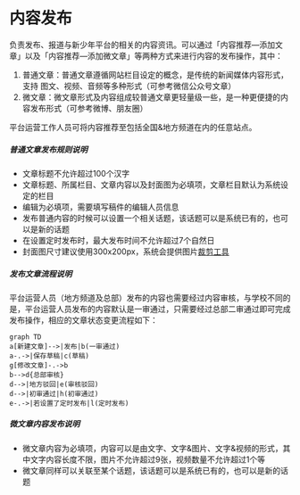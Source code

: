 # 内容发布

负责发布、报道与新少年平台的相关的内容资讯。可以通过「内容推荐—添加文章」以及「内容推荐—添加微文章」等两种方式来进行内容的发布操作，其中：

1. 普通文章：普通文章遵循网站栏目设定的概念，是传统的新闻媒体内容形式，支持 图文、视频、音频等多种形式（可参考微信公众号文章）
2. 微文章：微文章形式及内容组成较普通文章更轻量级一些，是一种更便捷的内容发布形式（可参考微博、朋友圈）

平台运营工作人员可将内容推荐至包括全国&地方频道在内的任意站点。

##### 普通文章发布规则说明

- 文章标题不允许超过100个汉字
- 文章标题、所属栏目、文章内容以及封面图为必填项，文章栏目默认为系统设定的栏目
- 编辑为必填项，需要填写稿件的编辑人员信息
- 发布普通内容的时候可以设置一个相关话题，该话题可以是系统已有的，也可以是新的话题
- 在设置定时发布时，最大发布时间不允许超过7个自然日
- 封面图尺寸建议使用300x200px，系统会提供图片[裁剪工具](https://github.com/fengyuanchen/jquery-cropper)

##### 发布文章流程说明

平台运营人员（地方频道及总部）发布的内容也需要经过内容审核，与学校不同的是，平台运营人员发布的内容默认是一审通过，只需要经过总部二审通过即可完成发布操作，相应的文章状态变更流程如下：

```mermaid
graph TD
a[新建文章]-->|发布|b(一审通过)
a-.->|保存草稿|c(草稿)
g[修改文章]-.->b
b-->d{总部审核}
d-->|地方驳回|e(审核驳回)
d-->|初审通过|h(初审通过)
e-.->|若设置了定时发布|l(定时发布)
```



##### 微文章内容发布说明

- 微文章内容为必填项，内容可以是由文字、文字&图片、文字&视频的形式，其中文字内容长度不限，图片不允许超过9张，视频数量不允许超过1个等
- 微文章同样可以关联至某个话题，该话题可以是系统已有的，也可以是新的话题